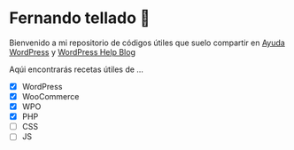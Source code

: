 # Fernando tellado :metal:

Bienvenido a mi repositorio de códigos útiles que suelo compartir en [Ayuda WordPress](https://ayudawp.com) y [WordPress Help Blog](https://wphelp.blog)

Aqúi encontrarás recetas útiles de …

- [x] WordPress
- [x] WooCommerce
- [x] WPO
- [x] PHP
- [ ] CSS
- [ ] JS

<!--
**fernandotellado/fernandotellado** is a ✨ _special_ ✨ repository because its `README.md` (this file) appears on your GitHub profile.

Here are some ideas to get you started:

- 🔭 I’m currently working on ...
- 🌱 I’m currently learning ...
- 👯 I’m looking to collaborate on ...
- 🤔 I’m looking for help with ...
- 💬 Ask me about ...
- 📫 How to reach me: ...
- 😄 Pronouns: ...
- ⚡ Fun fact: ...
-->
